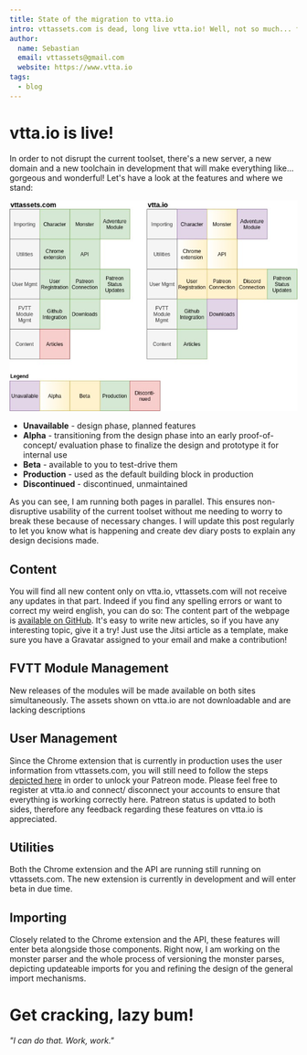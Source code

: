 ```yaml
---
title: State of the migration to vtta.io
intro: vttassets.com is dead, long live vtta.io! Well, not so much... for a while, both will peacefully co-exist. Read about the planned stages in here.
author:
  name: Sebastian
  email: vttassets@gmail.com
  website: https://www.vtta.io
tags:
  - blog
---
```


# vtta.io is live!

In order to not disrupt the current toolset, there's a new server, a new domain and a new toolchain in development that will make everything like... gorgeous and wonderful! Let's have a look at the features and where we stand:

![Current status of the migration to vtta.io](img/status-overview.jpg)

- **Unavailable** - design phase, planned features
- **Alpha** - transitioning from the design phase into an early proof-of-concept/ evaluation phase to finalize the design and prototype it for internal use
- **Beta** - available to you to test-drive them
- **Production** - used as the default building block in production
- **Discontinued** - discontinued, unmaintained

As you can see, I am running both pages in parallel. This ensures non-disruptive usability of the current toolset without me needing to worry to break these because of necessary changes. I will update this post regularly to let you know what is happening and create dev diary posts to explain any design decisions made.

## Content

You will find all new content only on vtta.io, vttassets.com will not receive any updates in that part. Indeed if you find any spelling errors or want to correct my weird english, you can do so: The content part of the webpage is [available on GitHub](https://github.com/VTTAssets/vtta.io). It's easy to write new articles, so if you have any interesting topic, give it a try! Just use the Jitsi article as a template, make sure you have a Gravatar assigned to your email and make a contribution!

## FVTT Module Management

New releases of the modules will be made available on both sites simultaneously. The assets shown on vtta.io are not downloadable and are lacking descriptions

## User Management

Since the Chrome extension that is currently in production uses the user information from vttassets.com, you will still need to follow the steps [depicted here](https://www.vttassets.com/chrome-extension) in order to unlock your Patreon mode. Please feel free to register at vtta.io and connect/ disconnect your accounts to ensure that everything is working correctly here. Patreon status is updated to both sides, therefore any feedback regarding these features on vtta.io is appreciated.

## Utilities

Both the Chrome extension and the API are running still running on vttassets.com. The new extension is currently in development and will enter beta in due time.

## Importing

Closely related to the Chrome extension and the API, these features will enter beta alongside those components. Right now, I am working on the monster parser and the whole process of versioning the monster parses, depicting updateable imports for you and refining the design of the general import mechanisms.

# Get cracking, lazy bum!
*"I can do that. Work, work."*

